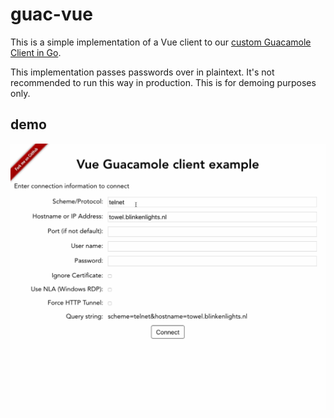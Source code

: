 # guac-vue

This is a simple implementation of a Vue client to our [custom Guacamole Client in Go](https://github.com/wwt/guac).

This implementation passes passwords over in plaintext. It's not recommended to run this way in production. This is for demoing purposes only.

## demo
![Demo](/demo.gif?raw=true "Demo")
